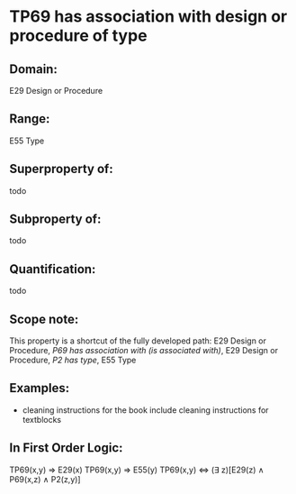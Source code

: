 # TP69 has association with design or procedure of type

## Domain: 

E29 Design or Procedure

## Range: 

E55 Type

## Superproperty of: 

todo

## Subproperty of: 

todo

## Quantification: 

todo

## Scope note: 

This property is a shortcut of the fully developed path: E29 Design or Procedure, _P69 has association with (is associated with)_, E29 Design or Procedure, _P2 has type_, E55 Type

## Examples: 

* cleaning instructions for the book include cleaning instructions for textblocks

## In First Order Logic: 

TP69(x,y) ⇒ E29(x)
TP69(x,y) ⇒ E55(y)
TP69(x,y) ⇔ (∃ z)[E29(z) ∧ P69(x,z) ∧ P2(z,y)]

